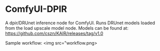 # ComfyUI-DPIR

A dpir/DRUnet inference node for ComfyUI. Runs DRUnet models loaded from the load upscale model node. Models can be found at: https://github.com/cszn/KAIR/releases/tag/v1.0

Sample workflow:
<img src="workflow.png>



